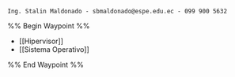 	Ing. Stalin Maldonado - sbmaldonado@espe.edu.ec - 099 900 5632
%% Begin Waypoint %%
- [[Hipervisor]]
- [[Sistema Operativo]]

%% End Waypoint %%
